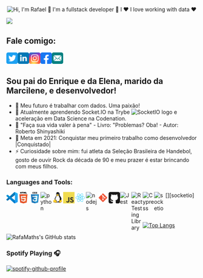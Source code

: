 <p align="center">
  <img src="https://github.com/RafaMaths/RafaMaths/blob/main/newCover.gif" alt="Hi, I'm Rafael 👋 I'm a fullstack developer 🚀 I ❤️ I love working with data ❤️">
</p>

<!--
How to make this gif ?

I made my with https://codesandbox.io/s/github-profile-2ijk7
Then i recorded my screen to gif on Mac with Quicktime  and save result to [assets/github.mov](assets/github.mov)
This [gist](https://gist.github.com/tskaggs/6394639) help me to create a dedicated command that convert MOV to GIF.
Type this command `make generate-gif` to generate [assets/github.gif](assets/github.gif)
-->

![](https://komarev.com/ghpvc/?username=RafaMaths)

## Fale comigo:

[<img align="left" alt="twitter Rafael Mathias | Twitter" width="30px" src="https://raw.githubusercontent.com/edent/SuperTinyIcons/bed6907f8e4f5cb5bb21299b9070f4d7c51098c0/images/svg/twitter.svg" />][twitter]
[<img align="left" alt="linkedin Rafael Mathias | LinkedIn" width="30px" src="https://raw.githubusercontent.com/edent/SuperTinyIcons/bed6907f8e4f5cb5bb21299b9070f4d7c51098c0/images/svg/linkedin.svg" />][linkedin]
[<img align="left" alt="instagram Rafael Mathias | Instagram" width="30px" src="https://raw.githubusercontent.com/edent/SuperTinyIcons/bed6907f8e4f5cb5bb21299b9070f4d7c51098c0/images/svg/instagram.svg" />][instagram]
[<img align="left" alt="facebook Rafael Mathias | Gmail" width="30px" src="https://raw.githubusercontent.com/edent/SuperTinyIcons/bed6907f8e4f5cb5bb21299b9070f4d7c51098c0/images/svg/facebook.svg" />][facebook]
[<img align="left" alt="e-mail Rafael Mathias | Gmail" width="30px" src="https://raw.githubusercontent.com/edent/SuperTinyIcons/bed6907f8e4f5cb5bb21299b9070f4d7c51098c0/images/svg/email.svg" />][e-mail]

</br>
</br>

## Sou pai do Enrique e da Elena, marido da Marcilene, e desenvolvedor!

- 🔭 Meu futuro é trabalhar com dados. Uma paixão!
- 🌱 Atualmente aprendendo Socket.IO na Trybe <img width="20px" alt="SocketIO logo" src="https://cdn.worldvectorlogo.com/logos/socket-io.svg"/> e aceleração em Data Science na Codenation.
- 📖 "Faça sua vida valer à pena" - Livro: "Problemas? Oba! - Autor: Roberto Shinyashiki
- 🥅 Meta em 2021: Conquistar meu primeiro trabalho como desenvolvedor |Conquistado|
- ⚡ Curiosidade sobre mim: fui atleta da Seleção Brasileira de Handebol, gosto de ouvir Rock da década de 90 e meu prazer é estar brincando com meus filhos.

### Languages and Tools:

[<img align="left" alt="Visual Studio Code | VSCode" width="30px" src="https://raw.githubusercontent.com/github/explore/80688e429a7d4ef2fca1e82350fe8e3517d3494d/topics/visual-studio-code/visual-studio-code.png" />][vscode]
[<img align="left" alt="HTML5" width="30px" src="https://raw.githubusercontent.com/github/explore/80688e429a7d4ef2fca1e82350fe8e3517d3494d/topics/html/html.png"/>][html5]
[<img align="left" alt="CSS3" width="30px" src="https://raw.githubusercontent.com/github/explore/80688e429a7d4ef2fca1e82350fe8e3517d3494d/topics/css/css.png"/>][css3]
[<img align="left" alt="python" width="30px" src="https://upload.wikimedia.org/wikipedia/commons/thumb/c/c3/Python-logo-notext.svg/1024px-Python-logo-notext.svg.png"/>][python]
[<img align="left" alt="linux" width="30px" src="https://raw.githubusercontent.com/devicons/devicon/master/icons/linux/linux-original.svg"/>][linux]
[<img align="left" alt="JavaScript" width="30px" src="https://raw.githubusercontent.com/github/explore/80688e429a7d4ef2fca1e82350fe8e3517d3494d/topics/javascript/javascript.png" />][javascript]
[<img align="left" alt="React" width="30px" src="https://raw.githubusercontent.com/github/explore/80688e429a7d4ef2fca1e82350fe8e3517d3494d/topics/react/react.png" />][react]
[<img align="left" alt="nodejs" width="30px" src="https://upload.wikimedia.org/wikipedia/commons/thumb/d/d9/Node.js_logo.svg/1200px-Node.js_logo.svg.pngg" />][nodejs]
[<img align="left" alt="Git" width="30px" src="https://raw.githubusercontent.com/edent/SuperTinyIcons/bed6907f8e4f5cb5bb21299b9070f4d7c51098c0/images/svg/git.svg" />][git]
[<img align="left" alt="GitHub" width="30px" src="https://raw.githubusercontent.com/edent/SuperTinyIcons/bed6907f8e4f5cb5bb21299b9070f4d7c51098c0/images/svg/github.svg" />][github]
[<img align="left" alt="Jest" width="30px" src="https://github.com/facebook/jest/blob/main/website/static/img/jest.png?raw=true" />][jest]
[<img align="left" alt="React Testing Library" width="30px" src="https://raw.githubusercontent.com/testing-library/react-testing-library/main/other/goat.png" />][rtl]
[<img align="left" alt="Cypress" width="30px" src="https://github.com/cypress-io/cypress-icons/blob/master/src/icons/icon_128x128.png?raw=true" />][cypress]
[<img align="left" alt="socketio" width="30px" src="https://cdn.worldvectorlogo.com/logos/socket-io.svg" />][socketio]

<br />
<br />

[![Top Langs](https://github-readme-stats.vercel.app/api/top-langs/?username=RafaMaths)](https://github.com/RafaMaths/github-readme-stats)


![RafaMaths's GitHub stats](https://github-readme-stats.vercel.app/api?username=RafaMaths&theme=react&show_icons=true)

### Spotify Playing 🎧

[![spotify-github-profile](https://spotify-github-profile.vercel.app/api/view?uid=marypsicologa&cover_image=true&theme=natemoo-re)](https://github.com/kittinan/spotify-github-profile)
  
[twitter]: https://twitter.com/rafamaths
[instagram]: https://instagram.com/rafamaths
[linkedin]: https://linkedin.com/in/rafamaths
[e-mail]: mailto:rmathscoach@gmail.com
[facebook]: https://www.facebook.com/rafamcr82/
[vscode]: https://code.visualstudio.com/
[html5]: https://developer.mozilla.org/en-US/docs/Web/HTML
[css3]: https://developer.mozilla.org/pt-BR/docs/Web/CSS
[javascript]: https://developer.mozilla.org/pt-BR/docs/Web/JavaScript
[react]: https://pt-br.reactjs.org/
[git]: https://git-scm.com/
[github]: https://github.com/
[jest]: https://jestjs.io/pt-BR/
[rtl]: https://testing-library.com/docs/react-testing-library/intro/
[cypress]: https://www.cypress.io/
[python]: https://www.python.org/
[linux]: https://www.linux.org/
[nodejs]: https://nodejs.org/en/docs/
